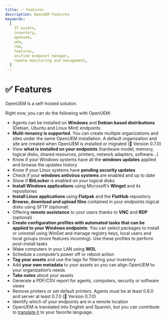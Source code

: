 ```yaml
---
title: ✅ Features
description: OpenUEM Features
keywords:
  [
    IT assets,
    inventory,
    openuem,
    uem,
    rmm,
    features,
    unified endpoint manager,
    remote monitoring and management,
  ]
---
```


# ✅ Features

OpenUEM is a self-hosted solution.

Right now, you can do the following with OpenUEM:

- Agents can be installed on **Windows** and **Debian based distributions** (Debian, Ubuntu and Linux Mint) endpoints
- **Multi-tenancy is supported**. You can create multiple organizations and sites under the same OpenUEM installation. A default organization and site are created when OpenUEM is installed or migrated (🎯 Version 0.7.0)
- View **what is installed on your endpoints** (hardware model, memory, logical disks, shared resources, printers, network adapters, software…)
- Know if your Windows systems have all the **windows updates** applied and browse the updates history
- Know if your Linux systems have **pending security updates**
- Check if your **windows antivirus systems** are enabled and up to date
- Show if **BitLocker** is enabled on your logical disks
- **Install Windows applications** using Microsoft’s **Winget** and its repositories
- **Install Linux applications** using **Flatpak** and the **FlatHub** repository
- **Browse, download and upload files** contained in your endpoints logical disks using SFTP (optional)
- Offering **remote assistance** to your users thanks to **VNC** and **RDP** (optional)
- **Create configuration profiles with automated tasks that can be applied to your Windows endpoints**. You can select packages to install or uninstall using WinGet and manage registry keys, local users and local groups (more features incoming). Use these profiles to perform post-install tasks
- Wake computers in your LAN using **WOL**
- Schedule a computer’s power off or reboot action
- **Tag your assets** and use the tags for filtering your inventory
- Add **your own metadata** to your assets so you can align OpenUEM to your organization’s needs
- **Take notes** about your assets
- Generate a PDF/CSV report for agents, computers, security or software views
- Remove printers or set default printers. Agents must be at least 0.6.0 and server at least 0.7.0 (🎯 Version 0.7.0)
- Identify which of your endpoints are in a remote location
- OpenUEM is translated into English and Spanish, but you can contribute to [translate it](/docs/09-Development/02-i18n.md) to your favorite language.
